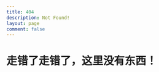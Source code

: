 ```yaml
---
title: 404
description: Not Found!
layout: page
comment: false
---
```

<!-- <script type="text/javascript" src="http://qzonestyle.gtimg.cn/qzone_v6/lostchild/search_children.js" charset="utf-8"></script> -->

走错了走错了，这里没有东西！
===========================
